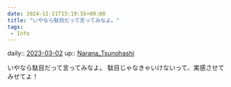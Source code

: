 ```yaml
---
date: 2024-12-21T15:19:55+09:00
title: "いやなら駄目だって言ってみなよ。"
tags:
 - Info
---
```


daily:: [2023-03-02](/Daily_Note/2023-03-02.md)
up:: [Narana_Tsunohashi](../Bar/Novel/Nacaria/Narana_Tsunohashi.md)

いやなら駄目だって言ってみなよ。
駄目じゃなきゃいけないって、実感させてみせてよ！